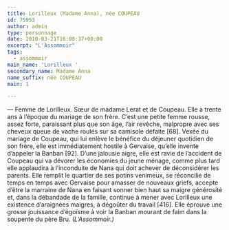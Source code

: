 ```yaml
---
title: Lorilleux (Madame Anna), née COUPEAU
id: 75953
author: admin
type: personnage
date: 2010-03-21T16:00:37+00:00
excerpt: "L'Assommoir"
tags:
  - assommoir
main_name: 'Lorilleux '
secondary_name: Madame Anna
name_suffix: née COUPEAU
main: 1

---
```

— Femme de Lorilleux. Sœur de madame Lerat et de Coupeau. Elle a trente ans à l&rsquo;époque du mariage de son frère. C&rsquo;est une petite femme rousse, assez forte, paraissant plus que son âge, l&rsquo;air revêche, malpropre avec ses cheveux queue de vache roulés sur sa camisole défaite [68]. Vexée du mariage de Coupeau, qui lui enlève le bénéfice du déjeuner quotidien de son frère, elle est immédiatement hostile à Gervaise, qu&rsquo;elle invente d&rsquo;appeler la Banban [92]. D&rsquo;une jalousie aigre, elle est ravie de l&rsquo;accident de Coupeau qui va dévorer les économies du jeune ménage, comme plus tard elle applaudira à l&rsquo;inconduite de Nana qui doit achever de déconsidérer les parents. Elle remplit le quartier de ses potins venimeux, se réconcilie de temps en temps avec Gervaise pour amasser de nouveaux griefs, accepte d&rsquo;être la marraine de Nana en faisant sonner bien haut sa maigre générosité et, dans la débandade de la famille, continue à mener avec Lorilleux une existence d&rsquo;araignées maigres, à dégoûter du travail [416]. Elle éprouve une grosse jouissance d&rsquo;égoïsme à voir la Banban mourant de faim dans la soupente du père Bru. _(L&rsquo;Assommoir.)_